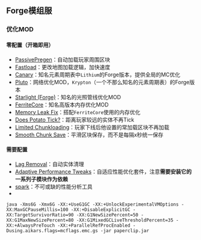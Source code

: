 ## Forge模组服

### 优化MOD

#### 零配置（开箱即用）

- [PassivePregen](https://modrinth.com/mod/passivepregen)：自动加载玩家周围区块
- [Fastload](https://modrinth.com/mod/fastload)：更改地图加载逻辑，加快速度
- [Canary](https://modrinth.com/mod/canary)：知名元素周期表中`Lithium`的Forge版本，提供全局的MC优化
- [Pluto](https://modrinth.com/mod/pluto)：网络优化MOD，`Krypton`（一个不那么知名的元素周期表）的Forge版本
- [Starlight (Forge)](https://modrinth.com/mod/starlight-forge)：知名的光照管线优化MOD
- [FerriteCore](https://github.com/malte0811/FerriteCore)：知名高版本内存优化MOD
- [Memory Leak Fix](https://modrinth.com/mod/memoryleakfix)：搭配`FerriteCore`使用的内存优化
- [Does Potato Tick?](https://www.mcmod.cn/class/9249.html)：距离玩家较远的实体不再Tick
- [Limited Chunkloading](https://www.mcmod.cn/class/9490.html)：玩家下线后他设置的常加载区块不再加载
- [Smooth Chunk Save](https://www.mcmod.cn/class/6170.html)：平滑区块保存，而不是每隔x秒统一保存

#### 需要配置



- [Lag Removal](https://www.mcmod.cn/class/4081.html)：自动实体清理
- [Adaptive Performance Tweaks](https://www.mcmod.cn/class/4734.html)：自适应性能优化套件，注意**需要安装它的一系列子模块作为依赖**
- [spark](https://www.curseforge.com/minecraft/mc-mods/spark)：不可或缺的性能分析工具
- 

```shell
java -Xms6G -Xmx6G -XX:+UseG1GC -XX:+UnlockExperimentalVMOptions -XX:MaxGCPauseMillis=100 -XX:+DisableExplicitGC -XX:TargetSurvivorRatio=90 -XX:G1NewSizePercent=50 -XX:G1MaxNewSizePercent=80 -XX:G1MixedGCLiveThresholdPercent=35 -XX:+AlwaysPreTouch -XX:+ParallelRefProcEnabled -Dusing.aikars.flags=mcflags.emc.gs -jar paperclip.jar
```

